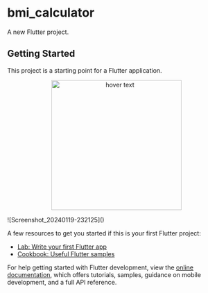 # bmi_calculator

A new Flutter project.

## Getting Started

This project is a starting point for a Flutter application.

<p align="center">
  <img src="https://github.com/shayansaeed123/bmi_calculator/assets/115692639/686a5dd6-b691-4240-9bcb-1fe3c166ea1e" width="300" title="hover text">
  

</p>![Screenshot_20240119-232125]()


A few resources to get you started if this is your first Flutter project:

- [Lab: Write your first Flutter app](https://docs.flutter.dev/get-started/codelab)
- [Cookbook: Useful Flutter samples](https://docs.flutter.dev/cookbook)

For help getting started with Flutter development, view the
[online documentation](https://docs.flutter.dev/), which offers tutorials,
samples, guidance on mobile development, and a full API reference.
